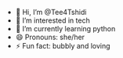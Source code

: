 - 👋 Hi, I’m @Tee4Tshidi
- 👀 I’m interested in tech
- 🌱 I’m currently learning python
- 😄 Pronouns: she/her
- ⚡ Fun fact: bubbly and loving

<!---
Tee4Tshidi/Tee4Tshidi is a ✨ special ✨ repository because its `README.md` (this file) appears on your GitHub profile.
You can click the Preview link to take a look at your changes.
--->
